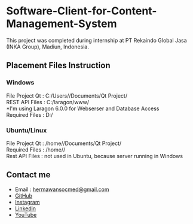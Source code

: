 # Software-Client-for-Content-Management-System
This project was completed during internship at PT Rekaindo Global Jasa (INKA Group), Madiun, Indonesia.

## Placement Files Instruction
### Windows
File Project Qt : C:/Users/<user>/Documents/Qt Project/\
REST API Files : C:/laragon/www/\
*I'm using Laragon 6.0.0 for Webserser and Database Access\
Required Files : D:/
### Ubuntu/Linux
File Project Qt : /home/<user>/Documents/Qt Project/\
Required Files : /home/<user>/\
Rest API Files : not used in Ubuntu, because server running in Windows
## Contact me
- Email : hermawansocmed@gmail.com
- [GitHub](https://github.com/hermawandiki)
- [Instagram](https://instagram.com/hermawandiki__)
- [Linkedin](https://linkedin.com/in/hermawandiki)
- [YouTube](https://youtube.com/@dikihermawann)
